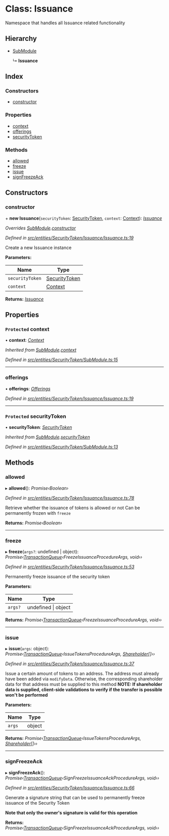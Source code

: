 # Class: Issuance

Namespace that handles all Issuance related functionality

## Hierarchy

* [SubModule](entities.securitytoken.submodule.md)

  ↳ **Issuance**

## Index

### Constructors

* [constructor](entities.securitytoken.issuance.issuance.md#constructor)

### Properties

* [context](entities.securitytoken.issuance.issuance.md#protected-context)
* [offerings](entities.securitytoken.issuance.issuance.md#offerings)
* [securityToken](entities.securitytoken.issuance.issuance.md#protected-securitytoken)

### Methods

* [allowed](entities.securitytoken.issuance.issuance.md#allowed)
* [freeze](entities.securitytoken.issuance.issuance.md#freeze)
* [issue](entities.securitytoken.issuance.issuance.md#issue)
* [signFreezeAck](entities.securitytoken.issuance.issuance.md#signfreezeack)

## Constructors

###  constructor

\+ **new Issuance**(`securityToken`: [SecurityToken](entities.securitytoken.securitytoken.md), `context`: [Context](_context_.context.md)): *[Issuance](entities.securitytoken.issuance.issuance.md)*

*Overrides [SubModule](entities.securitytoken.submodule.md).[constructor](entities.securitytoken.submodule.md#constructor)*

*Defined in [src/entities/SecurityToken/Issuance/Issuance.ts:19](https://github.com/PolymathNetwork/polymath-sdk/blob/ce52226/src/entities/SecurityToken/Issuance/Issuance.ts#L19)*

Create a new Issuance instance

**Parameters:**

Name | Type |
------ | ------ |
`securityToken` | [SecurityToken](entities.securitytoken.securitytoken.md) |
`context` | [Context](_context_.context.md) |

**Returns:** *[Issuance](entities.securitytoken.issuance.issuance.md)*

## Properties

### `Protected` context

• **context**: *[Context](_context_.context.md)*

*Inherited from [SubModule](entities.securitytoken.submodule.md).[context](entities.securitytoken.submodule.md#protected-context)*

*Defined in [src/entities/SecurityToken/SubModule.ts:15](https://github.com/PolymathNetwork/polymath-sdk/blob/ce52226/src/entities/SecurityToken/SubModule.ts#L15)*

___

###  offerings

• **offerings**: *[Offerings](entities.securitytoken.issuance.offerings.md)*

*Defined in [src/entities/SecurityToken/Issuance/Issuance.ts:19](https://github.com/PolymathNetwork/polymath-sdk/blob/ce52226/src/entities/SecurityToken/Issuance/Issuance.ts#L19)*

___

### `Protected` securityToken

• **securityToken**: *[SecurityToken](entities.securitytoken.securitytoken.md)*

*Inherited from [SubModule](entities.securitytoken.submodule.md).[securityToken](entities.securitytoken.submodule.md#protected-securitytoken)*

*Defined in [src/entities/SecurityToken/SubModule.ts:13](https://github.com/PolymathNetwork/polymath-sdk/blob/ce52226/src/entities/SecurityToken/SubModule.ts#L13)*

## Methods

###  allowed

▸ **allowed**(): *Promise‹Boolean›*

*Defined in [src/entities/SecurityToken/Issuance/Issuance.ts:78](https://github.com/PolymathNetwork/polymath-sdk/blob/ce52226/src/entities/SecurityToken/Issuance/Issuance.ts#L78)*

Retrieve whether the issuance of tokens is allowed or not
Can be permanently frozen with `freeze`

**Returns:** *Promise‹Boolean›*

___

###  freeze

▸ **freeze**(`args?`: undefined | object): *Promise‹[TransactionQueue](entities.transactionqueue.md)‹FreezeIssuanceProcedureArgs, void››*

*Defined in [src/entities/SecurityToken/Issuance/Issuance.ts:53](https://github.com/PolymathNetwork/polymath-sdk/blob/ce52226/src/entities/SecurityToken/Issuance/Issuance.ts#L53)*

Permanently freeze issuance of the security token

**Parameters:**

Name | Type |
------ | ------ |
`args?` | undefined &#124; object |

**Returns:** *Promise‹[TransactionQueue](entities.transactionqueue.md)‹FreezeIssuanceProcedureArgs, void››*

___

###  issue

▸ **issue**(`args`: object): *Promise‹[TransactionQueue](entities.transactionqueue.md)‹IssueTokensProcedureArgs, [Shareholder](entities.shareholder.md)[]››*

*Defined in [src/entities/SecurityToken/Issuance/Issuance.ts:37](https://github.com/PolymathNetwork/polymath-sdk/blob/ce52226/src/entities/SecurityToken/Issuance/Issuance.ts#L37)*

Issue a certain amount of tokens to an address. The address must already have been added via `modifyData`. Otherwise,
the corresponding shareholder data for that address must be supplied to this method
**NOTE: If shareholder data is supplied, client-side validations to verify if the transfer is possible won't be performed**

**Parameters:**

Name | Type |
------ | ------ |
`args` | object |

**Returns:** *Promise‹[TransactionQueue](entities.transactionqueue.md)‹IssueTokensProcedureArgs, [Shareholder](entities.shareholder.md)[]››*

___

###  signFreezeAck

▸ **signFreezeAck**(): *Promise‹[TransactionQueue](entities.transactionqueue.md)‹SignFreezeIssuanceAckProcedureArgs, void››*

*Defined in [src/entities/SecurityToken/Issuance/Issuance.ts:66](https://github.com/PolymathNetwork/polymath-sdk/blob/ce52226/src/entities/SecurityToken/Issuance/Issuance.ts#L66)*

Generate a signature string that can be used to permanently freeze issuance of the Security Token

**Note that only the owner's signature is valid for this operation**

**Returns:** *Promise‹[TransactionQueue](entities.transactionqueue.md)‹SignFreezeIssuanceAckProcedureArgs, void››*
